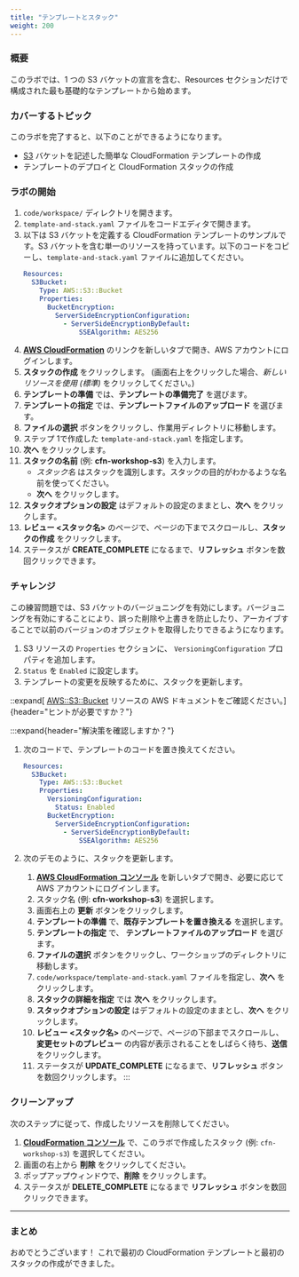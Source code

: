 ```yaml
---
title: "テンプレートとスタック"
weight: 200
---
```


### 概要
このラボでは、1 つの S3 バケットの宣言を含む、Resources セクションだけで構成された最も基礎的なテンプレートから始めます。

### カバーするトピック
このラボを完了すると、以下のことができるようになります。
+ [S3](https://aws.amazon.com/jp/s3/) バケットを記述した簡単な CloudFormation テンプレートの作成
+ テンプレートのデプロイと CloudFormation スタックの作成

### ラボの開始

1. `code/workspace/` ディレクトリを開きます。
2. `template-and-stack.yaml` ファイルをコードエディタで開きます。
3. 以下は S3 バケットを定義する CloudFormation テンプレートのサンプルです。S3 バケットを含む単一のリソースを持っています。以下のコードをコピーし、`template-and-stack.yaml` ファイルに追加してください。
   ```yaml
   Resources:
     S3Bucket:
       Type: AWS::S3::Bucket
       Properties:
         BucketEncryption:
           ServerSideEncryptionConfiguration:
             - ServerSideEncryptionByDefault:
                 SSEAlgorithm: AES256
   ```
4. **[AWS CloudFormation](https://console.aws.amazon.com/cloudformation)** のリンクを新しいタブで開き、AWS アカウントにログインします。
5. **スタックの作成** をクリックします。 (画面右上をクリックした場合、_新しいリソースを使用 (標準)_ をクリックしてください。) 
6. **テンプレートの準備** では、**テンプレートの準備完了** を選びます。
7. **テンプレートの指定** では、**テンプレートファイルのアップロード** を選びます。
8. **ファイルの選択** ボタンをクリックし、作業用ディレクトリに移動します。
9. ステップ 1で作成した `template-and-stack.yaml` を指定します。
10. **次へ** をクリックします。
11. **スタックの名前** (例: **cfn-workshop-s3**) を入力します。
     + _スタック名_ はスタックを識別します。スタックの目的がわかるような名前を使ってください。
     + **次へ** をクリックします。
12. **スタックオプションの設定** はデフォルトの設定のままとし、**次へ** をクリックします。
13. **レビュー <スタック名>** のページで、ページの下までスクロールし、**スタックの作成** をクリックします。
14. ステータスが **CREATE_COMPLETE** になるまで、**リフレッシュ** ボタンを数回クリックできます。

### チャレンジ
この練習問題では、S3 バケットのバージョニングを有効にします。バージョニングを有効にすることにより、誤った削除や上書きを防止したり、アーカイブすることで以前のバージョンのオブジェクトを取得したりできるようになります。

1. S3 リソースの `Properties` セクションに、 `VersioningConfiguration` プロパティを追加します。
2. `Status` を `Enabled` に設定します。
3. テンプレートの変更を反映するために、スタックを更新します。

::expand[ [AWS::S3::Bucket](https://docs.aws.amazon.com/ja_jp/AWSCloudFormation/latest/UserGuide/aws-properties-s3-bucket.html) リソースの AWS ドキュメントをご確認ください。]{header="ヒントが必要ですか？"}

:::expand{header="解決策を確認しますか？"}
1. 次のコードで、テンプレートのコードを置き換えてください。
   ```yaml
   Resources:
     S3Bucket:
       Type: AWS::S3::Bucket
       Properties:
         VersioningConfiguration:
           Status: Enabled
         BucketEncryption:
           ServerSideEncryptionConfiguration:
             - ServerSideEncryptionByDefault:
                 SSEAlgorithm: AES256
   ```
1. 次のデモのように、スタックを更新します。

   1. **[AWS CloudFormation コンソール](https://console.aws.amazon.com/cloudformation)** を新しいタブで開き、必要に応じて AWS アカウントにログインします。
   1. スタック名 (例: **cfn-workshop-s3**) を選択します。
   1. 画面右上の **更新** ボタンをクリックします。
   1. **テンプレートの準備** で、**既存テンプレートを置き換える** を選択します。
   1. **テンプレートの指定** で、 **テンプレートファイルのアップロード** を選びます。
   1. **ファイルの選択** ボタンをクリックし、ワークショップのディレクトリに移動します。
   1. `code/workspace/template-and-stack.yaml` ファイルを指定し、**次へ** をクリックします。
   1. **スタックの詳細を指定** では **次へ** をクリックします。
   1. **スタックオプションの設定** はデフォルトの設定のままとし、**次へ** をクリックします。
   1. **レビュー <スタック名>** のページで、ページの下部までスクロールし、**変更セットのプレビュー** の内容が表示されることをしばらく待ち、**送信** をクリックします。
   1. ステータスが **UPDATE_COMPLETE** になるまで、**リフレッシュ** ボタンを数回クリックします。
:::

### クリーンアップ

次のステップに従って、作成したリソースを削除してください。

1. **[CloudFormation コンソール](https://console.aws.amazon.com/cloudformation)** で、このラボで作成したスタック (例: `cfn-workshop-s3`) を選択してください。 
1. 画面の右上から **削除** をクリックしてください。
1. ポップアップウィンドウで、**削除** をクリックします。
1. ステータスが **DELETE_COMPLETE** になるまで **リフレッシュ** ボタンを数回クリックできます。

---

### まとめ

おめでとうございます！ これで最初の CloudFormation テンプレートと最初のスタックの作成ができました。
